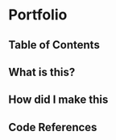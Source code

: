 # Portfolio
<html>
  <body>
    <h2>Table of Contents</h2>
    <h2>What is this?</h2>
    <h2>How did I make this</h2>
    <h2>Code References</h2>
  </body>
</html>

